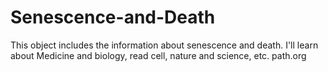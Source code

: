 # Senescence-and-Death
This object includes the information about senescence and death.
I'll learn about Medicine and biology, read cell, nature and science, etc.
path.org
